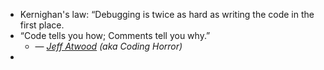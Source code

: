 - Kernighan's law: “Debugging is twice as hard as writing the code in the first place.
- “Code tells you how; Comments tell you why.”
	- — *[Jeff Atwood](https://blog.codinghorror.com/code-tells-you-how-comments-tell-you-why/) (aka Coding Horror)*
-